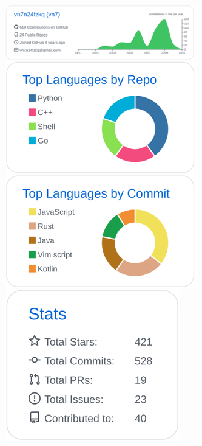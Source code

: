 [![](./profile-summary-card-output/github/0-profile-details.svg)](https://github.com/kaansk/github-profile-summary-cards)
[![](./profile-summary-card-output/github/1-repos-per-language.svg)](https://github.com/kaansk/github-profile-summary-cards)
[![](./profile-summary-card-output/github/2-most-commit-language.svg)](https://github.com/kaansk/github-profile-summary-cards)
[![](./profile-summary-card-output/github/3-stats.svg)](https://github.com/kaansk/github-profile-summary-cards)
